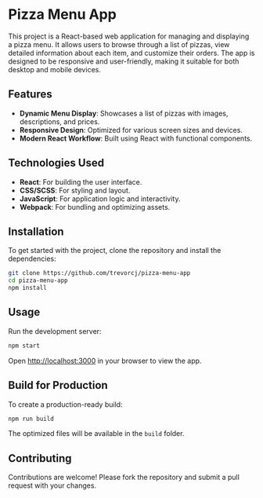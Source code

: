 # Pizza Menu App

This project is a React-based web application for managing and displaying a pizza menu. It allows users to browse through a list of pizzas, view detailed information about each item, and customize their orders. The app is designed to be responsive and user-friendly, making it suitable for both desktop and mobile devices.

## Features

- **Dynamic Menu Display**: Showcases a list of pizzas with images, descriptions, and prices.
- **Responsive Design**: Optimized for various screen sizes and devices.
- **Modern React Workflow**: Built using React with functional components.

## Technologies Used

- **React**: For building the user interface.
- **CSS/SCSS**: For styling and layout.
- **JavaScript**: For application logic and interactivity.
- **Webpack**: For bundling and optimizing assets.

## Installation

To get started with the project, clone the repository and install the dependencies:

```bash
git clone https://github.com/trevorcj/pizza-menu-app
cd pizza-menu-app
npm install
```

## Usage

Run the development server:

```bash
npm start
```

Open [http://localhost:3000](http://localhost:3000) in your browser to view the app.

## Build for Production

To create a production-ready build:

```bash
npm run build
```

The optimized files will be available in the `build` folder.

## Contributing

Contributions are welcome! Please fork the repository and submit a pull request with your changes.
